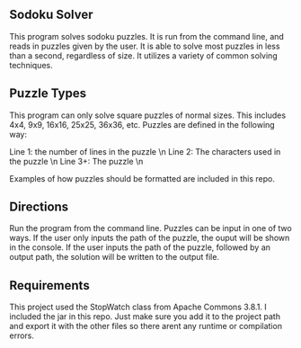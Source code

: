 ## Sodoku Solver
This program solves sodoku puzzles. It is run from the command line, and reads in puzzles given 
by the user. It is able to solve most puzzles in less than a second, regardless of size. It utilizes 
a variety of common solving techniques.

## Puzzle Types
This program can only solve square puzzles of normal sizes. This includes 4x4, 9x9, 16x16, 25x25, 36x36, etc.
Puzzles are defined in the following way: 

Line 1: the number of lines in the puzzle \n
Line 2: The characters used in the puzzle \n
Line 3+: The puzzle \n

Examples of how puzzles should be formatted are included in this repo.

## Directions
Run the program from the command line. Puzzles can be input in one of two ways. If the user only inputs the path of the puzzle,
the ouput will be shown in the console. If the user inputs the path of the puzzle, followed by an output path, the solution 
will be written to the output file. 

## Requirements
This project used the StopWatch class from Apache Commons 3.8.1. I included the jar 
in this repo. Just make sure you add it to the project path and export it with the other
files so there arent any runtime or compilation errors.
